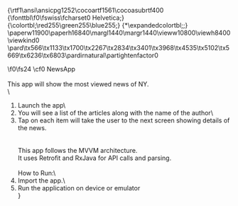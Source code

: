 {\rtf1\ansi\ansicpg1252\cocoartf1561\cocoasubrtf400
{\fonttbl\f0\fswiss\fcharset0 Helvetica;}
{\colortbl;\red255\green255\blue255;}
{\*\expandedcolortbl;;}
\paperw11900\paperh16840\margl1440\margr1440\vieww10800\viewh8400\viewkind0
\pard\tx566\tx1133\tx1700\tx2267\tx2834\tx3401\tx3968\tx4535\tx5102\tx5669\tx6236\tx6803\pardirnatural\partightenfactor0

\f0\fs24 \cf0 NewsApp \
\
This app will show the most viewed news of NY.\
\
1. Launch the app\
2. You will see a list of the articles along with the name of the author\
3. Tap on each item will take the user to the next screen showing details of the news.\
\
\
This app follows the MVVM architecture.\
It uses Retrofit and RxJava for API calls and parsing.\
\
How to Run:\
1. Import the app.\
2. Run the application on device or emulator\
}